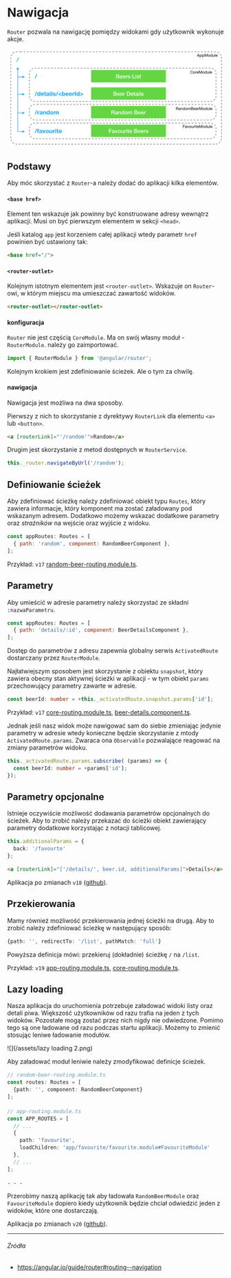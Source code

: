 # Nawigacja

`Router` pozwala na nawigację pomiędzy widokami gdy użytkownik wykonuje akcje. 

![](/assets/routing.png)

## Podstawy

Aby móc skorzystać z `Router`-a należy dodać do aplikacji kilka elementów.

#### `<base href>`

Element ten wskazuje jak powinny być konstruowane adresy wewnątrz aplikacji. Musi on być pierwszym elementem w sekcji `<head>`.

Jeśli katalog `app` jest korzeniem całej aplikacji wtedy parametr `href` powinien być ustawiony tak:

```html
<base href="/">
```

#### `<router-outlet>`

Kolejnym istotnym elementem jest `<router-outlet>`. Wskazuje on `Router`-owi, w którym miejscu ma umieszczać zawartość widoków.

```html
<router-outlet></router-outlet>
```

#### konfiguracja

`Router` nie jest częścią `CoreModule`. Ma on swój własny moduł - `RouterModule`. należy go zaimportować.

```ts
import { RouterModule } from '@angular/router';
```

Kolejnym krokiem jest zdefiniowanie ścieżek. Ale o tym za chwilę.

#### nawigacja

Nawigacja jest możliwa na dwa sposoby.

Pierwszy z nich to skorzystanie z dyrektywy `RouterLink` dla elementu `<a>` lub `<button>`.

```html
<a [routerLink]="'/random'">Random</a>
```

Drugim jest skorzystanie z metod dostępnych w `RouterService`. 

```ts
this._router.navigateByUrl('/random');
```

## Definiowanie ścieżek

Aby zdefiniować ścieżkę należy zdefiniować obiekt typu `Routes`, który zawiera informacje, który komponent ma zostać załadowany pod wskazanym adresem. Dodatkowo możemy wskazać dodatkowe parametry oraz _strażników_ na wejście oraz wyjście z widoku.

```js
const appRoutes: Routes = [
  { path: 'random', component: RandomBeerComponent },
];
```

Przykład: `v17` [random-beer-routing.module.ts](https://github.com/mmotel/ng-beers-app/blob/v17/src/app/random-beer/random-beer-routing.module.ts).

## Parametry

Aby umieścić w adresie parametry należy skorzystać ze składni `:nazwaParametru`.

```js
const appRoutes: Routes = [
  { path: 'details/:id', component: BeerDetailsComponent },
];
```

Dostęp do parametrów z adresu zapewnia globalny serwis `ActivatedRoute` dostarczany przez `RouterModule`.

Najłatwiejszym sposobem jest skorzystanie z obiektu `snapshot`, który zawiera obecny stan aktywnej ścieżki w aplikacji - w tym obiekt `params` przechowujący parametry zawarte w adresie.

```ts
const beerId: number = +this._activatedRoute.snapshot.params['id'];
```

Przykład: `v17` [core-routing.module.ts](https://github.com/mmotel/ng-beers-app/blob/v17/src/app/core/core-routing.module.ts), [beer-details.component.ts](https://github.com/mmotel/ng-beers-app/blob/v17/src/app/core/beer-details/beer-details.component.ts).

Jednak jeśli nasz widok może nawigować sam do siebie zmieniając jedynie parametry w adresie wtedy konieczne będzie skorzystanie z mtody `ActivatedRoute.params`. Zwaraca ona `Observable` pozwalające reagować na zmiany parametrów widoku.

```ts
this._activatedRoute.params.subscribe( (params) => {
  const beerId: number = +params['id'];
});
```

## Parametry opcjonalne

Istnieje oczywiście możliwość dodawania parametrów opcjonalnych do ścieżek. Aby to zrobić należy przekazać do ścieżki obiekt zawierający parametry dodatkowe korzystając z notacji tablicowej.

```ts
this.additionalParams = {
  back: '/favourte'
};
```

```html
<a [routerLink]="['/details/', beer.id, additionalParams]">Details</a>
```

Aplikacja po zmianach `v18` ([github](https://github.com/mmotel/ng-beers-app/tree/v18/src/app)).

## Przekierowania

Mamy również możliwość przekierowania jednej ścieżki na drugą. Aby to zrobić należy zdefiniować ścieżkę w następujący sposób:

```ts
{path: '', redirectTo: '/list', pathMatch: 'full'}
```

Powyższa definicja mówi: przekieruj (dokładnie) ścieżkę `/` na `/list`.

Przykład: `v19` [app-routing.module.ts](https://github.com/mmotel/ng-beers-app/blob/v19/src/app/app-routing.module.ts), [core-routing.module.ts](https://github.com/mmotel/ng-beers-app/blob/v19/src/app/core/core-routing.module.ts).

## Lazy loading

Nasza aplikacja do uruchomienia potrzebuje załadować widoki listy oraz detali piwa. Większość użytkowników od razu trafia na jeden z tych widoków. Pozostałe mogą zostać przez nich nigdy nie odwiedzone. Pomimo tego są one ładowane od razu podczas startu aplikacji. Możemy to zmienić stosując leniwe ładowanie modułów.

![](/assets/lazy loading 2.png)

Aby załadować moduł leniwie należy zmodyfikować definicje ścieżek. 

```ts
// random-beer-routing.module.ts
const routes: Routes = [
  {path: '', component: RandomBeerComponent}
];

// app-routing.module.ts
const APP_ROUTES = [
  // ...
  { 
    path: 'favourite', 
    loadChildren: 'app/favourite/favourite.module#FavouriteModule' 
  },
  // ...
];

```


`- - -`

Przerobimy naszą aplikację tak aby ładowała `RandomBeerModule` oraz `FavouriteModule` dopiero kiedy użytkownik będzie chciał odwiedzić jeden z widoków, które one dostarczają.

Aplikacja po zmianach `v20` ([github](https://github.com/mmotel/ng-beers-app/tree/v20/src/app)).

---

###### Źródła

* https://angular.io/guide/router#routing--navigation